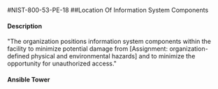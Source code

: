 #NIST-800-53-PE-18
##Location Of Information System Components
#### Description
"The organization positions information system components within the facility to minimize potential damage from [Assignment: organization-defined physical and environmental hazards] and to minimize the opportunity for unauthorized access."
#### Ansible Tower

